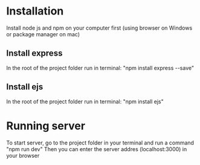 # Installation

Install node js and npm on your computer first (using browser on Windows or package manager on mac)

## Install express

In the root of the project folder run in terminal: "npm install express --save"

## Install ejs

In the root of the project folder run in terminal: "npm install ejs"

# Running server

To start server, go to the project folder in your terminal and run a command "npm run dev"
Then you can enter the server addres (localhost:3000) in your browser
